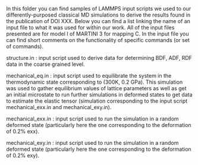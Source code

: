 In this folder you can find samples of LAMMPS input scripts we used to our differently-purposed classical MD simulations to derive the results found in the publication of DOI XXX.
Below you can find a list linking the name of an input file to what it was used for within our work. All of the input files presented are for model I of MARTINI 3 for mapping C. In the input file you can find short comments on the functionality of specific commands (or set of commands).

structure.in : input script used to derive data for determining BDF, ADF, RDF data in the coarse grained level.

mechanical_eq.in : input script used to equilibrate the system in the thermodynamic state corresponding to (300K, 0.2 GPa). This simulation was used to gather equilibrium values of lattice parameters as well as get an initial microstate to run further simulations in deformed states to get data to estimate the elastic tensor (simulation corresponding to the input script mechanical_exx.in and mechanical_exy.in).

mechanical_exx.in : input script used to run the simulation in a random deformed state (particularly here the one corresponding to the deformation of 0.2% exx).

mechanical_exy.in : input script used to run the simulation in a random deformed state (particularly here the one corresponding to the deformation of 0.2% exy).
